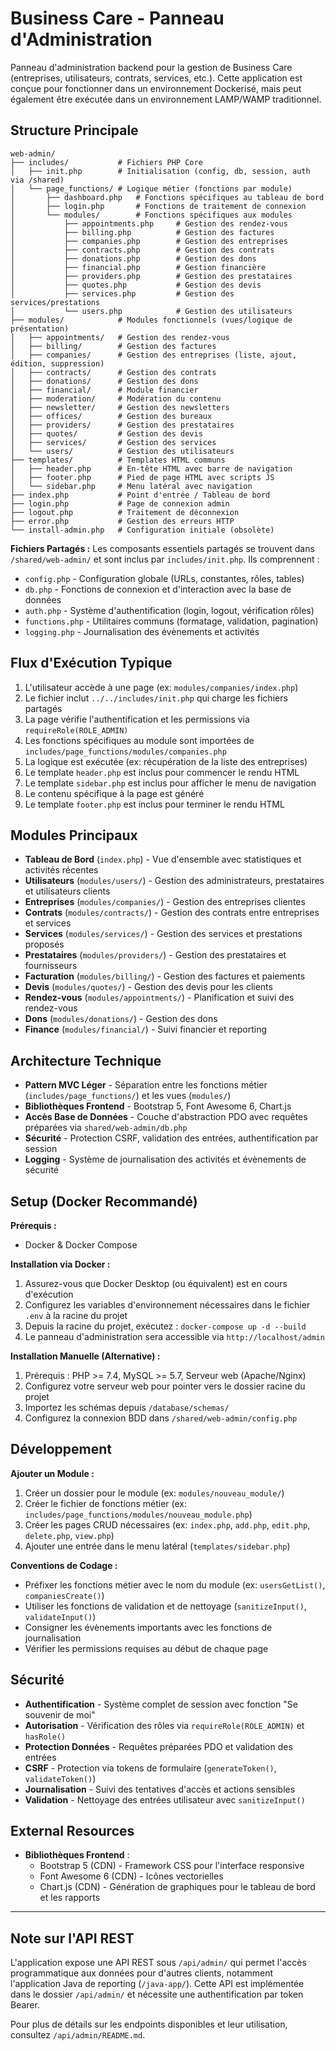 # Business Care - Panneau d'Administration

Panneau d'administration backend pour la gestion de Business Care (entreprises, utilisateurs, contrats, services, etc.). Cette application est conçue pour fonctionner dans un environnement Dockerisé, mais peut également être exécutée dans un environnement LAMP/WAMP traditionnel.

## Structure Principale

```
web-admin/
├── includes/           # Fichiers PHP Core
│   ├── init.php        # Initialisation (config, db, session, auth via /shared)
│   └── page_functions/ # Logique métier (fonctions par module)
│       ├── dashboard.php   # Fonctions spécifiques au tableau de bord
│       ├── login.php       # Fonctions de traitement de connexion
│       └── modules/        # Fonctions spécifiques aux modules
│           ├── appointments.php     # Gestion des rendez-vous
│           ├── billing.php          # Gestion des factures
│           ├── companies.php        # Gestion des entreprises
│           ├── contracts.php        # Gestion des contrats
│           ├── donations.php        # Gestion des dons
│           ├── financial.php        # Gestion financière
│           ├── providers.php        # Gestion des prestataires
│           ├── quotes.php           # Gestion des devis
│           ├── services.php         # Gestion des services/prestations
│           └── users.php            # Gestion des utilisateurs
├── modules/            # Modules fonctionnels (vues/logique de présentation)
│   ├── appointments/   # Gestion des rendez-vous
│   ├── billing/        # Gestion des factures
│   ├── companies/      # Gestion des entreprises (liste, ajout, édition, suppression)
│   ├── contracts/      # Gestion des contrats
│   ├── donations/      # Gestion des dons
│   ├── financial/      # Module financier
│   ├── moderation/     # Modération du contenu
│   ├── newsletter/     # Gestion des newsletters
│   ├── offices/        # Gestion des bureaux
│   ├── providers/      # Gestion des prestataires
│   ├── quotes/         # Gestion des devis
│   ├── services/       # Gestion des services
│   └── users/          # Gestion des utilisateurs
├── templates/          # Templates HTML communs
│   ├── header.php      # En-tête HTML avec barre de navigation
│   ├── footer.php      # Pied de page HTML avec scripts JS
│   └── sidebar.php     # Menu latéral avec navigation
├── index.php           # Point d'entrée / Tableau de bord
├── login.php           # Page de connexion admin
├── logout.php          # Traitement de déconnexion
├── error.php           # Gestion des erreurs HTTP
└── install-admin.php   # Configuration initiale (obsolète)
```

**Fichiers Partagés :** Les composants essentiels partagés se trouvent dans `/shared/web-admin/` et sont inclus par `includes/init.php`. Ils comprennent :

- `config.php` - Configuration globale (URLs, constantes, rôles, tables)
- `db.php` - Fonctions de connexion et d'interaction avec la base de données
- `auth.php` - Système d'authentification (login, logout, vérification rôles)
- `functions.php` - Utilitaires communs (formatage, validation, pagination)
- `logging.php` - Journalisation des évènements et activités

## Flux d'Exécution Typique

1. L'utilisateur accède à une page (ex: `modules/companies/index.php`)
2. Le fichier inclut `../../includes/init.php` qui charge les fichiers partagés
3. La page vérifie l'authentification et les permissions via `requireRole(ROLE_ADMIN)`
4. Les fonctions spécifiques au module sont importées de `includes/page_functions/modules/companies.php`
5. La logique est exécutée (ex: récupération de la liste des entreprises)
6. Le template `header.php` est inclus pour commencer le rendu HTML
7. Le template `sidebar.php` est inclus pour afficher le menu de navigation
8. Le contenu spécifique à la page est généré
9. Le template `footer.php` est inclus pour terminer le rendu HTML

## Modules Principaux

- **Tableau de Bord** (`index.php`) - Vue d'ensemble avec statistiques et activités récentes
- **Utilisateurs** (`modules/users/`) - Gestion des administrateurs, prestataires et utilisateurs clients
- **Entreprises** (`modules/companies/`) - Gestion des entreprises clientes
- **Contrats** (`modules/contracts/`) - Gestion des contrats entre entreprises et services
- **Services** (`modules/services/`) - Gestion des services et prestations proposés
- **Prestataires** (`modules/providers/`) - Gestion des prestataires et fournisseurs
- **Facturation** (`modules/billing/`) - Gestion des factures et paiements
- **Devis** (`modules/quotes/`) - Gestion des devis pour les clients
- **Rendez-vous** (`modules/appointments/`) - Planification et suivi des rendez-vous
- **Dons** (`modules/donations/`) - Gestion des dons
- **Finance** (`modules/financial/`) - Suivi financier et reporting

## Architecture Technique

- **Pattern MVC Léger** - Séparation entre les fonctions métier (`includes/page_functions/`) et les vues (`modules/`)
- **Bibliothèques Frontend** - Bootstrap 5, Font Awesome 6, Chart.js
- **Accès Base de Données** - Couche d'abstraction PDO avec requêtes préparées via `shared/web-admin/db.php`
- **Sécurité** - Protection CSRF, validation des entrées, authentification par session
- **Logging** - Système de journalisation des activités et évènements de sécurité

## Setup (Docker Recommandé)

**Prérequis :**
- Docker & Docker Compose

**Installation via Docker :**
1. Assurez-vous que Docker Desktop (ou équivalent) est en cours d'exécution
2. Configurez les variables d'environnement nécessaires dans le fichier `.env` à la racine du projet
3. Depuis la racine du projet, exécutez : `docker-compose up -d --build`
4. Le panneau d'administration sera accessible via `http://localhost/admin`

**Installation Manuelle (Alternative) :**
1. Prérequis : PHP >= 7.4, MySQL >= 5.7, Serveur web (Apache/Nginx)
2. Configurez votre serveur web pour pointer vers le dossier racine du projet
3. Importez les schémas depuis `/database/schemas/`
4. Configurez la connexion BDD dans `/shared/web-admin/config.php`

## Développement

**Ajouter un Module :**
1. Créer un dossier pour le module (ex: `modules/nouveau_module/`)
2. Créer le fichier de fonctions métier (ex: `includes/page_functions/modules/nouveau_module.php`)
3. Créer les pages CRUD nécessaires (ex: `index.php`, `add.php`, `edit.php`, `delete.php`, `view.php`)
4. Ajouter une entrée dans le menu latéral (`templates/sidebar.php`)

**Conventions de Codage :**
- Préfixer les fonctions métier avec le nom du module (ex: `usersGetList()`, `companiesCreate()`)
- Utiliser les fonctions de validation et de nettoyage (`sanitizeInput()`, `validateInput()`)
- Consigner les évènements importants avec les fonctions de journalisation
- Vérifier les permissions requises au début de chaque page

## Sécurité

- **Authentification** - Système complet de session avec fonction "Se souvenir de moi"
- **Autorisation** - Vérification des rôles via `requireRole(ROLE_ADMIN)` et `hasRole()`
- **Protection Données** - Requêtes préparées PDO et validation des entrées
- **CSRF** - Protection via tokens de formulaire (`generateToken()`, `validateToken()`)
- **Journalisation** - Suivi des tentatives d'accès et actions sensibles
- **Validation** - Nettoyage des entrées utilisateur avec `sanitizeInput()`

## External Resources

- **Bibliothèques Frontend** :
  - Bootstrap 5 (CDN) - Framework CSS pour l'interface responsive
  - Font Awesome 6 (CDN) - Icônes vectorielles
  - Chart.js (CDN) - Génération de graphiques pour le tableau de bord et les rapports

---

## Note sur l'API REST

L'application expose une API REST sous `/api/admin/` qui permet l'accès programmatique aux données pour d'autres clients, notamment l'application Java de reporting (`/java-app/`). Cette API est implémentée dans le dossier `/api/admin/` et nécessite une authentification par token Bearer.

Pour plus de détails sur les endpoints disponibles et leur utilisation, consultez `/api/admin/README.md`. 